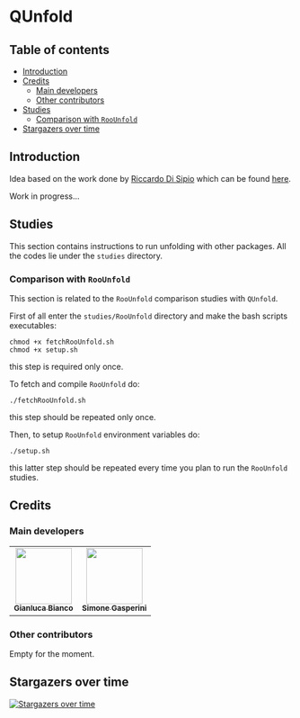# QUnfold

## Table of contents

- [Introduction](#introduction)
- [Credits](#credits)
  - [Main developers](#main-developers)
  - [Other contributors](#other-contributors)
- [Studies](#studies)
  - [Comparison with `RooUnfold`](#comparison-with-roounfold)
- [Stargazers over time](#stargazers-over-time)

## Introduction

Idea based on the work done by [Riccardo Di Sipio](https://github.com/rdisipio) which can be found [here](https://github.com/rdisipio/quantum_unfolding).

Work in progress...

## Studies

This section contains instructions to run unfolding with other packages. All the codes lie under the `studies` directory.

### Comparison with `RooUnfold`

This section is related to the `RooUnfold` comparison studies with `QUnfold`. 

First of all enter the `studies/RooUnfold` directory and make the bash scripts executables:

```shell
chmod +x fetchRooUnfold.sh
chmod +x setup.sh
```

this step is required only once.

To fetch and compile `RooUnfold` do:

```shell
./fetchRooUnfold.sh
```

this step should be repeated only once.

Then, to setup `RooUnfold` environment variables do:

```shell
./setup.sh
```

this latter step should be repeated every time you plan to run the `RooUnfold` studies.

## Credits

### Main developers

<table>
  <tr>
    <td align="center"><a href="https://justwhit3.github.io/"><img src="https://avatars.githubusercontent.com/u/48323961?v=4" width="100px;" alt=""/><br /><sub><b>Gianluca Bianco</b></sub></a></td>
    <td align="center"><a href="https://github.com/SimoneGasperini"><img src="https://avatars2.githubusercontent.com/u/71086758?s=400&v=4" width="100px;" alt=""/><br /><sub><b>Simone Gasperini</b></sub></a></td>
  </tr>
</table>

### Other contributors

<!-- ALL-CONTRIBUTORS-LIST:START - Do not remove or modify this section -->
<!-- prettier-ignore-start -->
<!-- markdownlint-disable -->

<!-- markdownlint-restore -->
<!-- prettier-ignore-end -->

<!-- ALL-CONTRIBUTORS-LIST:END -->

Empty for the moment.

## Stargazers over time

[![Stargazers over time](https://starchart.cc/JustWhit3/QUnfold.svg)](https://starchart.cc/JustWhit3/QUnfold)